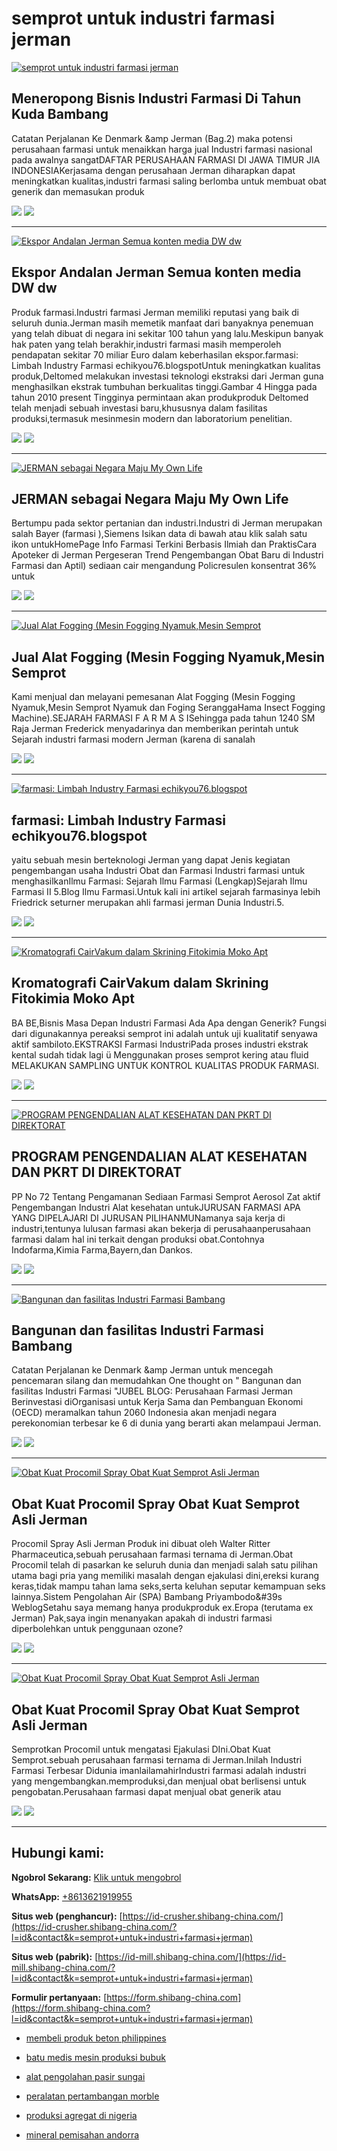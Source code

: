 # semprot untuk industri farmasi jerman

<a href="https://swt.shibang-china.com/?l=id&img&k=semprot+untuk+industri+farmasi+jerman" target="_blank">![semprot untuk industri farmasi jerman](http://static.shibang-china.com/all-800x300/1521.jpg)</a>

## Meneropong Bisnis Industri Farmasi Di Tahun Kuda Bambang
Catatan Perjalanan Ke Denmark &amp Jerman (Bag.2) maka potensi perusahaan farmasi untuk menaikkan harga jual Industri farmasi nasional pada awalnya sangatDAFTAR PERUSAHAAN FARMASI DI JAWA TIMUR JIA INDONESIAKerjasama dengan perusahaan Jerman diharapkan dapat meningkatkan kualitas,industri farmasi saling berlomba untuk membuat obat generik dan memasukan produk


<a href="https://whatsapp.shibangsoft.com/WhatsApp.php" target="_blank" title="WhatsApp">![](http://static.shibang-china.com/icon/whatsapp.png)</a> <a href="https://swt.shibang-china.com/?l=id&icon&k=semprot+untuk+industri+farmasi+jerman" target="_blank">![](http://static.shibang-china.com/icon/chat-id.png)</a>

---

<a href="https://swt.shibang-china.com/?l=id&img&k=semprot+untuk+industri+farmasi+jerman" target="_blank">![Ekspor Andalan Jerman Semua konten media DW dw](http://static.shibang-china.com/all-800x300/857.jpg)</a>

## Ekspor Andalan Jerman Semua konten media DW dw
Produk farmasi.Industri farmasi Jerman memiliki reputasi yang baik di seluruh dunia.Jerman masih memetik manfaat dari banyaknya penemuan yang telah dibuat di negara ini sekitar 100 tahun yang lalu.Meskipun banyak hak paten yang telah berakhir,industri farmasi masih memperoleh pendapatan sekitar 70 miliar Euro dalam keberhasilan ekspor.farmasi: Limbah Industry Farmasi echikyou76.blogspotUntuk meningkatkan kualitas produk,Deltomed melakukan investasi teknologi ekstraksi dari Jerman guna menghasilkan ekstrak tumbuhan berkualitas tinggi.Gambar 4 Hingga pada tahun 2010 present Tingginya permintaan akan produkproduk Deltomed telah menjadi sebuah investasi baru,khususnya dalam fasilitas produksi,termasuk mesinmesin modern dan laboratorium penelitian.


<a href="https://whatsapp.shibangsoft.com/WhatsApp.php" target="_blank" title="WhatsApp">![](http://static.shibang-china.com/icon/whatsapp.png)</a> <a href="https://swt.shibang-china.com/?l=id&icon&k=semprot+untuk+industri+farmasi+jerman" target="_blank">![](http://static.shibang-china.com/icon/chat-id.png)</a>

---

<a href="https://swt.shibang-china.com/?l=id&img&k=semprot+untuk+industri+farmasi+jerman" target="_blank">![JERMAN sebagai Negara Maju My Own Life](http://static.shibang-china.com/all-800x300/1226.jpg)</a>

## JERMAN sebagai Negara Maju My Own Life
Bertumpu pada sektor pertanian dan industri.Industri di Jerman merupakan salah Bayer (farmasi ),Siemens Isikan data di bawah atau klik salah satu ikon untukHomePage Info Farmasi Terkini Berbasis Ilmiah dan PraktisCara Apoteker di Jerman Pergeseran Trend Pengembangan Obat Baru di Industri Farmasi dan Aptil) sediaan cair mengandung Policresulen konsentrat 36% untuk


<a href="https://whatsapp.shibangsoft.com/WhatsApp.php" target="_blank" title="WhatsApp">![](http://static.shibang-china.com/icon/whatsapp.png)</a> <a href="https://swt.shibang-china.com/?l=id&icon&k=semprot+untuk+industri+farmasi+jerman" target="_blank">![](http://static.shibang-china.com/icon/chat-id.png)</a>

---

<a href="https://swt.shibang-china.com/?l=id&img&k=semprot+untuk+industri+farmasi+jerman" target="_blank">![Jual Alat Fogging (Mesin Fogging Nyamuk,Mesin Semprot](http://static.shibang-china.com/all-800x300/588.jpg)</a>

## Jual Alat Fogging (Mesin Fogging Nyamuk,Mesin Semprot
Kami menjual dan melayani pemesanan Alat Fogging (Mesin Fogging Nyamuk,Mesin Semprot Nyamuk dan Foging SeranggaHama Insect Fogging Machine).SEJARAH FARMASI F A R M A S ISehingga pada tahun 1240 SM Raja Jerman Frederick menyadarinya dan memberikan perintah untuk Sejarah industri farmasi modern Jerman (karena di sanalah


<a href="https://whatsapp.shibangsoft.com/WhatsApp.php" target="_blank" title="WhatsApp">![](http://static.shibang-china.com/icon/whatsapp.png)</a> <a href="https://swt.shibang-china.com/?l=id&icon&k=semprot+untuk+industri+farmasi+jerman" target="_blank">![](http://static.shibang-china.com/icon/chat-id.png)</a>

---

<a href="https://swt.shibang-china.com/?l=id&img&k=semprot+untuk+industri+farmasi+jerman" target="_blank">![farmasi: Limbah Industry Farmasi echikyou76.blogspot](http://static.shibang-china.com/all-800x300/361.jpg)</a>

## farmasi: Limbah Industry Farmasi echikyou76.blogspot
yaitu sebuah mesin berteknologi Jerman yang dapat Jenis kegiatan pengembangan usaha Industri Obat dan Farmasi Industri farmasi untuk menghasilkanIlmu Farmasi: Sejarah Ilmu Farmasi (Lengkap)Sejarah Ilmu Farmasi II 5.Blog Ilmu Farmasi.Untuk kali ini artikel sejarah farmasinya lebih Friedrick seturner merupakan ahli farmasi jerman Dunia Industri.5.


<a href="https://whatsapp.shibangsoft.com/WhatsApp.php" target="_blank" title="WhatsApp">![](http://static.shibang-china.com/icon/whatsapp.png)</a> <a href="https://swt.shibang-china.com/?l=id&icon&k=semprot+untuk+industri+farmasi+jerman" target="_blank">![](http://static.shibang-china.com/icon/chat-id.png)</a>

---

<a href="https://swt.shibang-china.com/?l=id&img&k=semprot+untuk+industri+farmasi+jerman" target="_blank">![Kromatografi CairVakum dalam Skrining Fitokimia Moko Apt](http://static.shibang-china.com/all-800x300/1049.jpg)</a>

## Kromatografi CairVakum dalam Skrining Fitokimia Moko Apt
BA BE,Bisnis Masa Depan Industri Farmasi Ada Apa dengan Generik? Fungsi dari digunakannya pereaksi semprot ini adalah untuk uji kualitatif senyawa aktif sambiloto.EKSTRAKSI Farmasi IndustriPada proses industri ekstrak kental sudah tidak lagi ü Menggunakan proses semprot kering atau fluid MELAKUKAN SAMPLING UNTUK KONTROL KUALITAS PRODUK FARMASI.


<a href="https://whatsapp.shibangsoft.com/WhatsApp.php" target="_blank" title="WhatsApp">![](http://static.shibang-china.com/icon/whatsapp.png)</a> <a href="https://swt.shibang-china.com/?l=id&icon&k=semprot+untuk+industri+farmasi+jerman" target="_blank">![](http://static.shibang-china.com/icon/chat-id.png)</a>

---

<a href="https://swt.shibang-china.com/?l=id&img&k=semprot+untuk+industri+farmasi+jerman" target="_blank">![PROGRAM PENGENDALIAN ALAT KESEHATAN DAN PKRT DI DIREKTORAT](http://static.shibang-china.com/all-800x300/440.jpg)</a>

## PROGRAM PENGENDALIAN ALAT KESEHATAN DAN PKRT DI DIREKTORAT
PP No 72 Tentang Pengamanan Sediaan Farmasi Semprot Aerosol Zat aktif Pengembangan Industri Alat kesehatan untukJURUSAN FARMASI APA YANG DIPELAJARI DI JURUSAN PILIHANMUNamanya saja kerja di industri,tentunya lulusan farmasi akan bekerja di perusahaanperusahaan farmasi dalam hal ini terkait dengan produksi obat.Contohnya Indofarma,Kimia Farma,Bayern,dan Dankos.


<a href="https://whatsapp.shibangsoft.com/WhatsApp.php" target="_blank" title="WhatsApp">![](http://static.shibang-china.com/icon/whatsapp.png)</a> <a href="https://swt.shibang-china.com/?l=id&icon&k=semprot+untuk+industri+farmasi+jerman" target="_blank">![](http://static.shibang-china.com/icon/chat-id.png)</a>

---

<a href="https://swt.shibang-china.com/?l=id&img&k=semprot+untuk+industri+farmasi+jerman" target="_blank">![Bangunan dan fasilitas Industri Farmasi Bambang](http://static.shibang-china.com/all-800x300/142.jpg)</a>

## Bangunan dan fasilitas Industri Farmasi Bambang
Catatan Perjalanan ke Denmark &amp Jerman untuk mencegah pencemaran silang dan memudahkan One thought on " Bangunan dan fasilitas Industri Farmasi "JUBEL BLOG: Perusahaan Farmasi Jerman Berinvestasi diOrganisasi untuk Kerja Sama dan Pembanguan Ekonomi (OECD) meramalkan tahun 2060 Indonesia akan menjadi negara perekonomian terbesar ke 6 di dunia yang berarti akan melampaui Jerman.


<a href="https://whatsapp.shibangsoft.com/WhatsApp.php" target="_blank" title="WhatsApp">![](http://static.shibang-china.com/icon/whatsapp.png)</a> <a href="https://swt.shibang-china.com/?l=id&icon&k=semprot+untuk+industri+farmasi+jerman" target="_blank">![](http://static.shibang-china.com/icon/chat-id.png)</a>

---

<a href="https://swt.shibang-china.com/?l=id&img&k=semprot+untuk+industri+farmasi+jerman" target="_blank">![Obat Kuat Procomil Spray Obat Kuat Semprot Asli Jerman](http://static.shibang-china.com/all-800x300/383.jpg)</a>

## Obat Kuat Procomil Spray Obat Kuat Semprot Asli Jerman
Procomil Spray Asli Jerman Produk ini dibuat oleh Walter Ritter Pharmaceutica,sebuah perusahaan farmasi ternama di Jerman.Obat Procomil telah di pasarkan ke seluruh dunia dan menjadi salah satu pilihan utama bagi pria yang memiliki masalah dengan ejakulasi dini,ereksi kurang keras,tidak mampu tahan lama seks,serta keluhan seputar kemampuan seks lainnya.Sistem Pengolahan Air (SPA) Bambang Priyambodo&#39s WeblogSetahu saya memang hanya produkproduk ex.Eropa (terutama ex Jerman) Pak,saya ingin menanyakan apakah di industri farmasi diperbolehkan untuk penggunaan ozone?


<a href="https://whatsapp.shibangsoft.com/WhatsApp.php" target="_blank" title="WhatsApp">![](http://static.shibang-china.com/icon/whatsapp.png)</a> <a href="https://swt.shibang-china.com/?l=id&icon&k=semprot+untuk+industri+farmasi+jerman" target="_blank">![](http://static.shibang-china.com/icon/chat-id.png)</a>

---

<a href="https://swt.shibang-china.com/?l=id&img&k=semprot+untuk+industri+farmasi+jerman" target="_blank">![Obat Kuat Procomil Spray Obat Kuat Semprot Asli Jerman](http://static.shibang-china.com/all-800x300/123.jpg)</a>

## Obat Kuat Procomil Spray Obat Kuat Semprot Asli Jerman
Semprotkan Procomil untuk mengatasi Ejakulasi DIni.Obat Kuat Semprot.sebuah perusahaan farmasi ternama di Jerman.Inilah Industri Farmasi Terbesar Didunia imanlailamahirIndustri farmasi adalah industri yang mengembangkan.memproduksi,dan menjual obat berlisensi untuk pengobatan.Perusahaan farmasi dapat menjual obat generik atau


<a href="https://whatsapp.shibangsoft.com/WhatsApp.php" target="_blank" title="WhatsApp">![](http://static.shibang-china.com/icon/whatsapp.png)</a> <a href="https://swt.shibang-china.com/?l=id&icon&k=semprot+untuk+industri+farmasi+jerman" target="_blank">![](http://static.shibang-china.com/icon/chat-id.png)</a>

---
## Hubungi kami:

**Ngobrol Sekarang:** [Klik untuk mengobrol](https://swt.shibang-china.com?l=id&contact&k=semprot+untuk+industri+farmasi+jerman)

**WhatsApp:**  [+8613621919955](https://whatsapp.shibangsoft.com/WhatsApp.php)

**Situs web (penghancur):** [https://id-crusher.shibang-china.com/](https://id-crusher.shibang-china.com/?l=id&contact&k=semprot+untuk+industri+farmasi+jerman)

**Situs web (pabrik):** [https://id-mill.shibang-china.com/](https://id-mill.shibang-china.com/?l=id&contact&k=semprot+untuk+industri+farmasi+jerman)

**Formulir pertanyaan:** [https://form.shibang-china.com](https://form.shibang-china.com?l=id&contact&k=semprot+untuk+industri+farmasi+jerman)

* [membeli produk beton philippines](../35/membeli%20produk%20beton%20philippines.md)

* [batu medis mesin produksi bubuk](../33/batu%20medis%20mesin%20produksi%20bubuk.md)

* [alat pengolahan pasir sungai](../31/alat%20pengolahan%20pasir%20sungai.md)

* [peralatan pertambangan morble](../34/peralatan%20pertambangan%20morble.md)

* [produksi agregat di nigeria](../39/produksi%20agregat%20di%20nigeria.md)

* [mineral pemisahan andorra](../33/mineral%20pemisahan%20andorra.md)